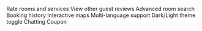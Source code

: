 <!-- Password reset functionality  -->

Rate rooms and services
View other guest reviews
Advanced room search
Booking history
Interactive maps
Multi-language support
Dark/Light theme toggle
Chatting
Coupon
